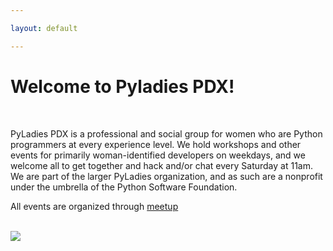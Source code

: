 ```yaml
---

layout: default

---
```

<h1 id='pyladies-title'>Welcome to Pyladies PDX!</h1>

<br>
<p class="site-description">PyLadies PDX is a professional and social group for women who are Python programmers at every experience level. We hold workshops and other events for primarily woman-identified developers on weekdays, and we welcome all to get together and hack and/or chat every Saturday at 11am. We are part of the larger PyLadies organization, and as such are a nonprofit under the umbrella of the Python Software Foundation.</p>

All events are organized through [meetup](http://www.meetup.com/PyLadies-PDX)

<br/>
<a href="http://www.oreilly.com/pub/cpc/9390"><img src="http://www.oreilly.com/partner_file/orm_partner_meerkats_125x125.png" /></a>
<br>
<div id='potential-hampsters'></div>
